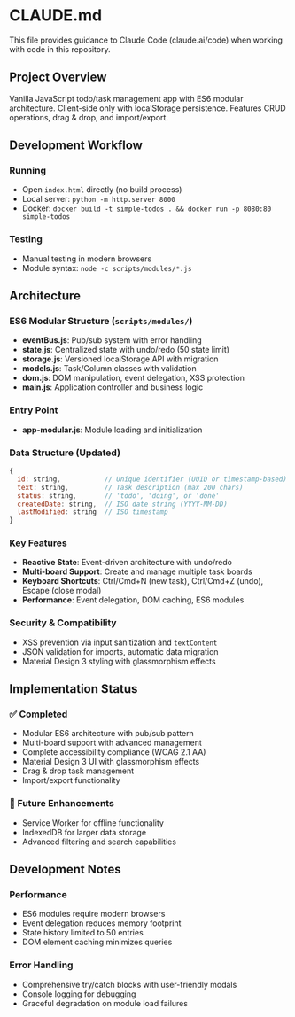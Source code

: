 # CLAUDE.md

This file provides guidance to Claude Code (claude.ai/code) when working with code in this repository.

## Project Overview

Vanilla JavaScript todo/task management app with ES6 modular architecture. Client-side only with localStorage persistence. Features CRUD operations, drag & drop, and import/export.

## Development Workflow

### Running
- Open `index.html` directly (no build process)
- Local server: `python -m http.server 8000`
- Docker: `docker build -t simple-todos . && docker run -p 8080:80 simple-todos`

### Testing
- Manual testing in modern browsers
- Module syntax: `node -c scripts/modules/*.js`

## Architecture

### ES6 Modular Structure (`scripts/modules/`)
- **eventBus.js**: Pub/sub system with error handling
- **state.js**: Centralized state with undo/redo (50 state limit)
- **storage.js**: Versioned localStorage API with migration
- **models.js**: Task/Column classes with validation
- **dom.js**: DOM manipulation, event delegation, XSS protection
- **main.js**: Application controller and business logic

### Entry Point
- **app-modular.js**: Module loading and initialization

### Data Structure (Updated)
```javascript
{
  id: string,           // Unique identifier (UUID or timestamp-based)
  text: string,         // Task description (max 200 chars)
  status: string,       // 'todo', 'doing', or 'done'
  createdDate: string,  // ISO date string (YYYY-MM-DD)
  lastModified: string  // ISO timestamp
}
```

### Key Features
- **Reactive State**: Event-driven architecture with undo/redo
- **Multi-board Support**: Create and manage multiple task boards
- **Keyboard Shortcuts**: Ctrl/Cmd+N (new task), Ctrl/Cmd+Z (undo), Escape (close modal)
- **Performance**: Event delegation, DOM caching, ES6 modules

### Security & Compatibility
- XSS prevention via input sanitization and `textContent`
- JSON validation for imports, automatic data migration
- Material Design 3 styling with glassmorphism effects

## Implementation Status

### ✅ Completed
- Modular ES6 architecture with pub/sub pattern
- Multi-board support with advanced management
- Complete accessibility compliance (WCAG 2.1 AA)
- Material Design 3 UI with glassmorphism effects
- Drag & drop task management
- Import/export functionality

### 🔄 Future Enhancements
- Service Worker for offline functionality
- IndexedDB for larger data storage
- Advanced filtering and search capabilities

## Development Notes

### Performance
- ES6 modules require modern browsers
- Event delegation reduces memory footprint  
- State history limited to 50 entries
- DOM element caching minimizes queries

### Error Handling
- Comprehensive try/catch blocks with user-friendly modals
- Console logging for debugging
- Graceful degradation on module load failures